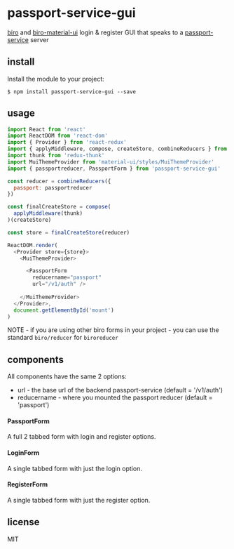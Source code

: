 passport-service-gui
====================

[biro](https://github.com/binocarlos/biro) and [biro-material-ui](https://github.com/binocarlos/biro-material-ui) login & register GUI that speaks to a [passport-service](https://github.com/binocarlos/passport-service) server

## install

Install the module to your project:

```
$ npm install passport-service-gui --save
```

## usage

```javascript
import React from 'react'
import ReactDOM from 'react-dom'
import { Provider } from 'react-redux'
import { applyMiddleware, compose, createStore, combineReducers } from 'redux'
import thunk from 'redux-thunk'
import MuiThemeProvider from 'material-ui/styles/MuiThemeProvider'
import { passportreducer, PassportForm } from 'passport-service-gui'

const reducer = combineReducers({
  passport: passportreducer
})

const finalCreateStore = compose(
  applyMiddleware(thunk)
)(createStore)

const store = finalCreateStore(reducer)

ReactDOM.render(  
  <Provider store={store}>
    <MuiThemeProvider>

      <PassportForm 
        reducername="passport" 
        url="/v1/auth" />
        
    </MuiThemeProvider>
  </Provider>,
  document.getElementById('mount')
)
```

NOTE - if you are using other biro forms in your project - you can use the standard `biro/reducer` for `biroreducer`

## components

All components have the same 2 options:

 * url - the base url of the backend passport-service (default = '/v1/auth')
 * reducername - where you mounted the passport reducer (default = 'passport')

#### PassportForm

A full 2 tabbed form with login and register options.

#### LoginForm

A single tabbed form with just the login option.

#### RegisterForm

A single tabbed form with just the register option.

## license

MIT